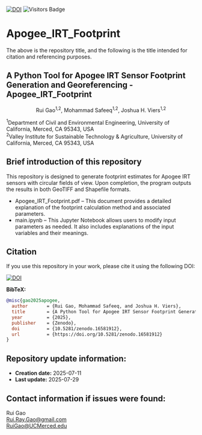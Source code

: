 [![DOI](https://zenodo.org/badge/1018733015.svg)](https://doi.org/10.5281/zenodo.15871683)
![Visitors Badge](https://visitor-badge.laobi.icu/badge?page_id=RuiGao9.IRT-FP)

# Apogee_IRT_Footprint
The above is the repository title, and the following is the title intended for citation and referencing purposes.
## A Python Tool for Apogee IRT Sensor Footprint Generation and Georeferencing - Apogee_IRT_Footprint
<p align="center">Rui Gao<sup>1,2</sup>, Mohammad Safeeq<sup>1,2</sup>, Joshua H. Viers<sup>1,2</sup></p>
<sup>1</sup>Department of Civil and Environmental Engineering, University of California, Merced, CA 95343, USA<br>
<sup>2</sup>Valley Institute for Sustainable Technology & Agriculture, University of California, Merced, CA 95343, USA<br>

## Brief introduction of this repository
This repository is designed to generate footprint estimates for Apogee IRT sensors with circular fields of view. Upon completion, the program outputs the results in both GeoTIFF and Shapefile formats.
- Apogee_IRT_Footprint.pdf – This document provides a detailed explanation of the footprint calculation method and associated parameters.
- main.ipynb – This Jupyter Notebook allows users to modify input parameters as needed. It also includes explanations of the input variables and their meanings.

## Citation
If you use this repository in your work, please cite it using the following DOI:

[![DOI](https://zenodo.org/badge/DOI/10.5281/zenodo.16581912.svg)](https://doi.org/10.5281/zenodo.16581912)

**BibTeX:**
```bibtex
@misc{gao2025apogee,
  author       = {Rui Gao, Mohammad Safeeq, and Joshua H. Viers},
  title        = {A Python Tool for Apogee IRT Sensor Footprint Generation and Georeferencing – Apogee_IRT_Footprint},
  year         = {2025},
  publisher    = {Zenodo},
  doi          = {10.5281/zenodo.16581912},
  url          = {https://doi.org/10.5281/zenodo.16581912}
}
```
## Repository update information:
- **Creation date:** 2025-07-11
- **Last update:** 2025-07-29

## Contact information if issues were found:
Rui Gao<br>
Rui.Ray.Gao@gmail.com<br>
RuiGao@UCMerced.edu
